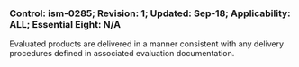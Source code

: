 ### Control: ism-0285; Revision: 1; Updated: Sep-18; Applicability: ALL; Essential Eight: N/A
<p>Evaluated products are delivered in a manner consistent with any delivery procedures defined in associated evaluation documentation.</p>